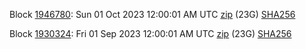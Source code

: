 Block [1946780](https://insight.dash.org/insight/block/0000000000000023b70b13d7ee333f86f35b787f34608e64e13d772f9a942e88): Sun 01 Oct 2023 12:00:01 AM UTC [zip](https://dash-bootstrap-2.ams3.digitaloceanspaces.com/mainnet/2023-10-01/bootstrap.dat.zip) (23G) [SHA256](https://dash-bootstrap-2.ams3.digitaloceanspaces.com/mainnet/2023-10-01/sha256.txt)

Block [1930324](https://insight.dash.org/insight/block/000000000000000a3997c9219a3d9ebc4d444063901bbf1875a77416e57ade47): Fri 01 Sep 2023 12:00:01 AM UTC [zip](https://dash-bootstrap-2.ams3.digitaloceanspaces.com/mainnet/2023-09-01/bootstrap.dat.zip) (23G) [SHA256](https://dash-bootstrap-2.ams3.digitaloceanspaces.com/mainnet/2023-09-01/sha256.txt)
